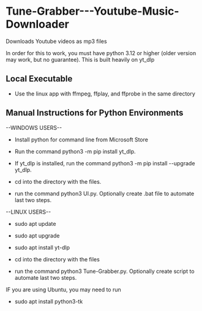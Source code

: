 # Tune-Grabber---Youtube-Music-Downloader
Downloads Youtube videos as mp3 files

In order for this to work, you must have python 3.12 or higher (older version may work, but no guarantee).
This is built heavily on yt_dlp

## Local Executable 

- Use the linux app with ffmpeg, ffplay, and ffprobe in the same directory

## Manual Instructions for Python Environments

--WINDOWS USERS--

- Install python for command line from Microsoft Store
   
- Run the command python3 -m pip install yt_dlp.

- If yt_dlp is installed, run the command python3 -m pip install --upgrade yt_dlp.

- cd into the directory with the files.

- run the command python3 UI.py.
Optionally create .bat file to automate last two steps.

--LINUX USERS--

- sudo apt update

- sudo apt upgrade

- sudo apt install yt-dlp

- cd into the directory with the files
  
- run the command python3 Tune-Grabber.py.
Optionally create script to automate last two steps.

IF you are using Ubuntu, you may need to run

- sudo apt install python3-tk


